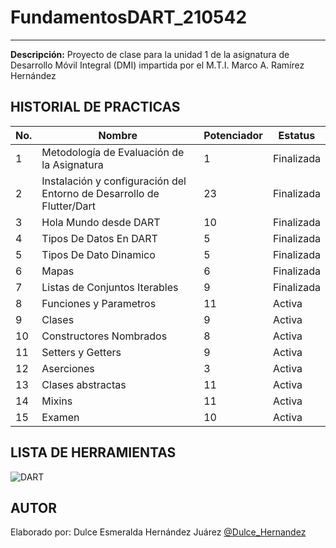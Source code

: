 # FundamentosDART_210542
---
**Descripción:**
Proyecto de clase para la unidad 1 de la asignatura de Desarrollo Móvil Integral (DMI) impartida por el M.T.I. Marco A. Ramírez Hernández 

## HISTORIAL DE PRACTICAS
|No.|Nombre|Potenciador|Estatus|
|---|--|--|--|
|1|Metodología de Evaluación de la Asignatura|1|Finalizada|
|2|Instalación y configuración del Entorno de Desarrollo de Flutter/Dart|23|Finalizada|
|3|Hola Mundo desde DART|10|Finalizada|
|4|Tipos De Datos En DART|5|Finalizada|
|5|Tipos De Dato Dinamico|5|Finalizada|
|6|Mapas|6|Finalizada|
|7|Listas de Conjuntos Iterables|9|Finalizada|
|8|Funciones y Parametros|11|Activa|
|9|Clases|9|Activa|
|10|Constructores Nombrados|8|Activa|
|11|Setters y Getters|9|Activa|
|12|Aserciones|3|Activa|
|13|Clases abstractas|11|Activa|
|14|Mixins|11|Activa|
|15|Examen|10|Activa|

## LISTA DE HERRAMIENTAS
![DART](https://img.shields.io/badge/Dart-0175C2?style=for-the-badge&logo=dart&logoColor=white)
## AUTOR
Elaborado por: Dulce Esmeralda Hernández Juárez [@Dulce_Hernandez](https://github.com/DulceSme)